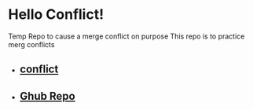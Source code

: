 # Hello Conflict!
Temp Repo to cause a merge conflict on purpose 
This repo is to practice merg conflicts


* ## [conflict](https://github.com/michaelhintz16/hello-conflict/commit/34c0e067be4d24b0f7784e22ffd323439e518278)
* ## [Ghub Repo](https://github.com/michaelhintz16/hello-conflict)

